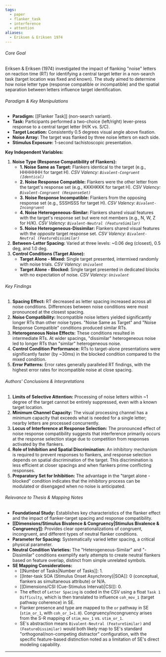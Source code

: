 ```yaml
---
tags:
  - paper
  - flanker_task
  - interference
  - attention
aliases:
  - Eriksen & Eriksen 1974
---
```


###### Core Goal
Eriksen & Eriksen (1974) investigated the impact of flanking "noise" letters on reaction time (RT) for identifying a central target letter in a non-search task (target location was fixed and known). The study aimed to determine how noise letter type (response compatible or incompatible) and the spatial separation between letters influence target identification.

###### Paradigm & Key Manipulations

*   **Paradigm:** [[Flanker Task]] (non-search variant).
*   **Task:** Participants performed a two-choice (left/right) lever-press response to a central target letter (H/K vs. S/C).
*   **Target Location:** Consistently 0.5 degrees visual angle above fixation.
*   **Noise Array:** The target was flanked by three noise letters on each side.
*   **Stimulus Exposure:** 1-second tachistoscopic presentation.

**Key Independent Variables:**

1.  **Noise Type (Response Compatibility of Flankers):**
    *   **1. Noise Same as Target:** Flankers identical to the target (e.g., HHHHHHH for target H). *CSV Valency: `Bivalent-Congruent (Identical)`*
    *   **2. Noise Response Compatible:** Flankers were the other letter from the target's response set (e.g., KKKHKKK for target H). *CSV Valency: `Bivalent-Congruent (ResponseSet)`*
    *   **3. Noise Response Incompatible:** Flankers from the opposing response set (e.g., SSSHSSS for target H). *CSV Valency: `Bivalent-Incongruent`*
    *   **4. Noise Heterogeneous-Similar:** Flankers shared visual features with the target's response set but were not members (e.g., N, W, Z for H/K). *CSV Valency: `Bivalent-Neutral (FeatureSimilar)`*
    *   **5. Noise Heterogeneous-Dissimilar:** Flankers shared visual features with the *opposite* target response set. *CSV Valency: `Bivalent-Neutral (FeatureDissimilar)`*
2.  **Between-Letter Spacing:** Varied at three levels: ~0.06 deg (closest), 0.5 deg, and 1.0 deg.
3.  **Control Conditions (Target Alone):**
    *   **Target Alone - Mixed:** Single target presented, intermixed randomly with noise trials. *CSV Valency: `Univalent`*
    *   **Target Alone - Blocked:** Single target presented in dedicated blocks with no expectation of noise. *CSV Valency: `Univalent`*

###### Key Findings

1.  **Spacing Effect:** RT decreased as letter spacing increased across all noise conditions. Differences between noise conditions were most pronounced at the closest spacing.
2.  **Noise Compatibility:** Incompatible noise letters yielded significantly longer RTs than other noise types. "Noise Same as Target" and "Noise Response Compatible" conditions produced similar RTs.
3.  **Heterogeneous Noise Effects:** These conditions resulted in intermediate RTs. At wider spacings, "dissimilar" heterogeneous noise led to longer RTs than "similar" heterogeneous noise.
4.  **Control Condition Performance:** RTs to target-alone presentations were significantly faster (by ~30ms) in the blocked condition compared to the mixed condition.
5.  **Error Patterns:** Error rates generally paralleled RT findings, with the highest error rates for incompatible noise at close spacing.

###### Authors' Conclusions & Interpretations

1.  **Limits of Selective Attention:** Processing of noise letters within ~1 degree of the target cannot be entirely suppressed, even with a known target location.
2.  **Minimum Channel Capacity:** The visual processing channel has a minimum capacity that exceeds what is needed for a single letter; nearby letters are processed concurrently.
3.  **Locus of Interference at Response Selection:** The pronounced effect of noise response compatibility suggests that interference primarily occurs at the response selection stage due to competition from responses activated by the flankers.
4.  **Role of Inhibition and Spatial Discrimination:** An inhibitory mechanism is required to prevent responses to flankers, and response selection depends on spatial discrimination of the target. This discrimination is less efficient at closer spacings and when flankers prime conflicting responses.
5.  **Preparatory Set for Inhibition:** The advantage in the "target alone - blocked" condition indicates that the inhibitory process can be modulated or disengaged when no noise is anticipated.

###### Relevance to Thesis & Mapping Notes

*   **Foundational Study:** Establishes key characteristics of the flanker effect and the impact of flanker-target spacing and response compatibility.
*   **[[Dimensions/Stimulus Bivalence & Congruency|Stimulus Bivalence & Congruency]]:** Provides clear operationalizations of congruent, incongruent, and different types of neutral flanker conditions.
*   **Parameter for Spacing:** Systematically varied letter spacing, a critical physical parameter.
*   **Neutral Condition Varieties:** The "Heterogeneous-Similar" and "-Dissimilar" conditions exemplify early attempts to create neutral flankers based on feature overlap, distinct from simple unrelated symbols.
*   **SE Mapping Considerations:**
    *   [[Number of Tasks|Number of Tasks]]: 1.
    *   [[Inter-task SOA (Stimulus Onset Asynchrony)|SOA]]: 0 (conceptual, flankers as simultaneous attribute) or N/A.
    *   [[Dimensions/CSI (Cue-Stimulus Interval)|CSI]]: 0.
    *   The effect of `Letter Spacing` is coded in the CSV using a float `Task 1 Difficulty`, which is then translated to influence `coh_mov_1` (target pathway coherence) in SE.
    *   Flanker presence and type are mapped to the `or` pathway in SE (`stim_or_1`, with `coh_or_1=1.0`). Congruency/incongruency arises from the S-R mapping of `stim_mov_1` vs. `stim_or_1`.
    *   SE's abstraction means `Bivalent-Neutral (FeatureSimilar)` and `(FeatureDissimilar)` would both likely map to SE's standard "orthogonal/non-competing distractor" configuration, with the specific feature-based distinction noted as a limitation of SE's direct modeling capability.

---